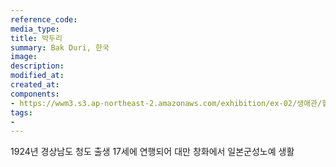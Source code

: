 ```yaml
---
reference_code:
media_type:
title: 박두리
summary: Bak Duri, 한국
image:
description:
modified_at:
created_at:
components:
- https://wwm3.s3.ap-northeast-2.amazonaws.com/exhibition/ex-02/생애관/할머니들/박두리.jpg
tags:
-
---
```


1924년 경상남도 청도 출생
17세에 연행되어 대만 창화에서 일본군성노예 생활